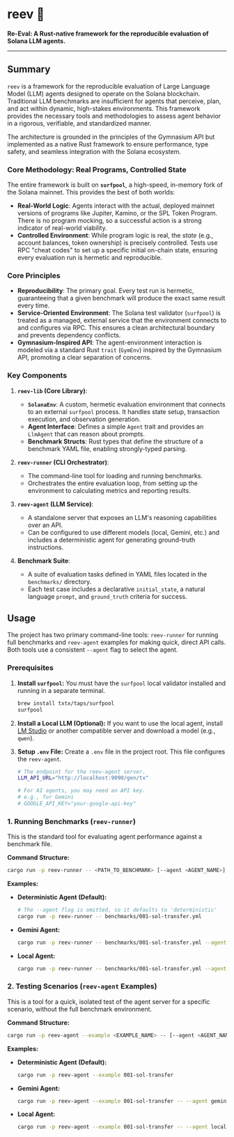 # reev 🪸

**Re-Eval: A Rust-native framework for the reproducible evaluation of Solana LLM agents.**

---

## Summary

`reev` is a framework for the reproducible evaluation of Large Language Model (LLM) agents designed to operate on the Solana blockchain. Traditional LLM benchmarks are insufficient for agents that perceive, plan, and act within dynamic, high-stakes environments. This framework provides the necessary tools and methodologies to assess agent behavior in a rigorous, verifiable, and standardized manner.

The architecture is grounded in the principles of the Gymnasium API but implemented as a native Rust framework to ensure performance, type safety, and seamless integration with the Solana ecosystem.

### Core Methodology: Real Programs, Controlled State

The entire framework is built on **`surfpool`**, a high-speed, in-memory fork of the Solana mainnet. This provides the best of both worlds:
- **Real-World Logic**: Agents interact with the actual, deployed mainnet versions of programs like Jupiter, Kamino, or the SPL Token Program. There is no program mocking, so a successful action is a strong indicator of real-world viability.
- **Controlled Environment**: While program logic is real, the *state* (e.g., account balances, token ownership) is precisely controlled. Tests use RPC "cheat codes" to set up a specific initial on-chain state, ensuring every evaluation run is hermetic and reproducible.

### Core Principles

-   **Reproducibility**: The primary goal. Every test run is hermetic, guaranteeing that a given benchmark will produce the exact same result every time.
-   **Service-Oriented Environment**: The Solana test validator (`surfpool`) is treated as a managed, external service that the environment connects to and configures via RPC. This ensures a clean architectural boundary and prevents dependency conflicts.
-   **Gymnasium-Inspired API**: The agent-environment interaction is modeled via a standard Rust `trait` (`GymEnv`) inspired by the Gymnasium API, promoting a clear separation of concerns.

### Key Components

1.  **`reev-lib` (Core Library)**:
    *   **`SolanaEnv`**: A custom, hermetic evaluation environment that connects to an external `surfpool` process. It handles state setup, transaction execution, and observation generation.
    *   **Agent Interface**: Defines a simple `Agent` trait and provides an `LlmAgent` that can reason about prompts.
    *   **Benchmark Structs**: Rust types that define the structure of a benchmark YAML file, enabling strongly-typed parsing.

2.  **`reev-runner` (CLI Orchestrator)**:
    *   The command-line tool for loading and running benchmarks.
    *   Orchestrates the entire evaluation loop, from setting up the environment to calculating metrics and reporting results.

3.  **`reev-agent` (LLM Service)**:
    *   A standalone server that exposes an LLM's reasoning capabilities over an API.
    *   Can be configured to use different models (local, Gemini, etc.) and includes a deterministic agent for generating ground-truth instructions.

4.  **Benchmark Suite**:
    *   A suite of evaluation tasks defined in YAML files located in the `benchmarks/` directory.
    *   Each test case includes a declarative `initial_state`, a natural language `prompt`, and `ground_truth` criteria for success.

## Usage

The project has two primary command-line tools: `reev-runner` for running full benchmarks and `reev-agent` examples for making quick, direct API calls. Both tools use a consistent `--agent` flag to select the agent.

### Prerequisites

1.  **Install `surfpool`:**
    You must have the `surfpool` local validator installed and running in a separate terminal.
    ```bash
    brew install txtx/taps/surfpool
    surfpool
    ```

2.  **Install a Local LLM (Optional):**
    If you want to use the local agent, install [LM Studio](https://lmstudio.ai/) or another compatible server and download a model (e.g., `qwen`).

3.  **Setup `.env` File:**
    Create a `.env` file in the project root. This file configures the `reev-agent`.
    ```bash
    # The endpoint for the reev-agent server.
    LLM_API_URL="http://localhost:9090/gen/tx"

    # For AI agents, you may need an API key.
    # e.g., for Gemini
    # GOOGLE_API_KEY="your-google-api-key"
    ```

### 1. Running Benchmarks (`reev-runner`)

This is the standard tool for evaluating agent performance against a benchmark file.

**Command Structure:**
```sh
cargo run -p reev-runner -- <PATH_TO_BENCHMARK> [--agent <AGENT_NAME>]
```

**Examples:**

*   **Deterministic Agent (Default):**
    ```sh
    # The --agent flag is omitted, so it defaults to 'deterministic'
    cargo run -p reev-runner -- benchmarks/001-sol-transfer.yml
    ```

*   **Gemini Agent:**
    ```sh
    cargo run -p reev-runner -- benchmarks/001-sol-transfer.yml --agent gemini-2.5-pro
    ```

*   **Local Agent:**
    ```sh
    cargo run -p reev-runner -- benchmarks/001-sol-transfer.yml --agent local
    ```

### 2. Testing Scenarios (`reev-agent` Examples)

This is a tool for a quick, isolated test of the agent server for a specific scenario, without the full benchmark environment.

**Command Structure:**
```sh
cargo run -p reev-agent --example <EXAMPLE_NAME> -- [--agent <AGENT_NAME>]
```

**Examples:**

*   **Deterministic Agent (Default):**
    ```sh
    cargo run -p reev-agent --example 001-sol-transfer
    ```

*   **Gemini Agent:**
    ```sh
    cargo run -p reev-agent --example 001-sol-transfer -- --agent gemini-2.5-pro
    ```

*   **Local Agent:**
    ```sh
    cargo run -p reev-agent --example 001-sol-transfer -- --agent local
    ```
